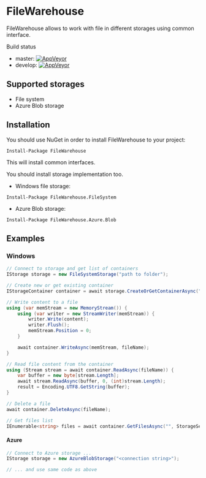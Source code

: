 # FileWarehouse
FileWarehouse allows to work with file in different storages using common interface.

Build status 
* master: [![AppVeyor](https://ci.appveyor.com/api/projects/status/o3yft0tik44i2c5r/branch/master?svg=true)](https://ci.appveyor.com/project/VeselovAndrey/filewarehouse)
* develop: [![AppVeyor](https://ci.appveyor.com/api/projects/status/o3yft0tik44i2c5r/branch/develop?svg=true)](https://ci.appveyor.com/project/VeselovAndrey/filewarehouse)

## Supported storages

* File system
* Azure Blob storage

## Installation

You should use NuGet in order to install FileWarehouse to your project:
```
Install-Package FileWarehouse
```
This will install common interfaces.

You should install storage implementation too. 
* Windows file storage:
```PS
Install-Package FileWarehouse.FileSystem
```
* Azure Blob storage:
```PS
Install-Package FileWarehouse.Azure.Blob
```

## Examples

### Windows

```C#
// Connect to storage and get list of containers
IStorage storage = new FileSystemStorage("path to folder");

// Create new or get existing container
IStorageContainer container = await storage.CreateOrGetContainerAsync("MyContainer", ContainerPermission.Private, failIfExists: false);

// Write content to a file
using (var memStream = new MemoryStream()) {
    using (var writer = new StreamWriter(memStream)) {
        writer.Write(content);
        writer.Flush();
        memStream.Position = 0;
    }

    await container.WriteAsync(memStream, fileName);
}

// Read file content from the container
using (Stream stream = await container.ReadAsync(fileName)) {
    var buffer = new byte[stream.Length];
    await stream.ReadAsync(buffer, 0, (int)stream.Length);
    result = Encoding.UTF8.GetString(buffer);
}

// Delete a file
await container.DeleteAsync(fileName);

// Get files list
IEnumerable<string> files = await container.GetFilesAsync("", StorageSearchOption.Default);
```

#### Azure
```C#
// Connect to Azure storage ...
IStorage storage = new AzureBlobStorage("<connection string>");

// ... and use same code as above
```